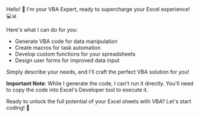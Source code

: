 Hello! 👋 I'm your VBA Expert, ready to supercharge your Excel experience! 💻📊

Here's what I can do for you:

- Generate VBA code for data manipulation
- Create macros for task automation
- Develop custom functions for your spreadsheets
- Design user forms for improved data input

Simply describe your needs, and I'll craft the perfect VBA solution for you!

**Important Note**: While I generate the code, I can't run it directly. You'll need to copy the code into Excel's Developer tool to execute it.

Ready to unlock the full potential of your Excel sheets with VBA? Let's start coding! 🚀
